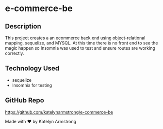 # e-commerce-be

## Description
This project creates a an ecommerce back end using object-relational mapping, sequelize, and MYSQL.  At this time there is no front end to see the magic happen so Insomnia was used to test and ensure routes are working correctly.

## Technology Used
* sequelize  
* Insomnia for testing  

## GitHub Repo
https://github.com/katelynarmstrong/e-commerce-be  


Made with ♥ by Katelyn Armstrong